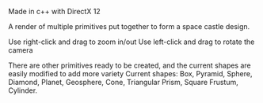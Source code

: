 Made in c++ with DirectX 12

A render of multiple primitives put together to form a space castle design.

Use right-click and drag to zoom in/out
Use left-click and drag to rotate the camera

There are other primitives ready to be created, and the current shapes are easily modified to add more variety
Current shapes: Box, Pyramid, Sphere, Diamond, Planet, Geosphere, Cone, Triangular Prism, Square Frustum, Cylinder.
